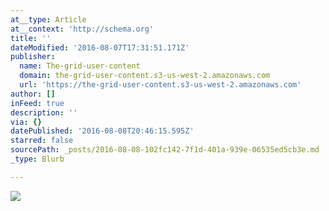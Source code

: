 ```yaml
---
at__type: Article
at__context: 'http://schema.org'
title: ''
dateModified: '2016-08-07T17:31:51.171Z'
publisher:
  name: The-grid-user-content
  domain: the-grid-user-content.s3-us-west-2.amazonaws.com
  url: 'https://the-grid-user-content.s3-us-west-2.amazonaws.com'
author: []
inFeed: true
description: ''
via: {}
datePublished: '2016-08-08T20:46:15.595Z'
starred: false
sourcePath: _posts/2016-08-08-102fc142-7f1d-401a-939e-06535ed5cb3e.md
_type: Blurb

---
```

![](https://the-grid-user-content.s3-us-west-2.amazonaws.com/0e496ac1-ea88-43e9-af84-e06ff311e323.jpg)
